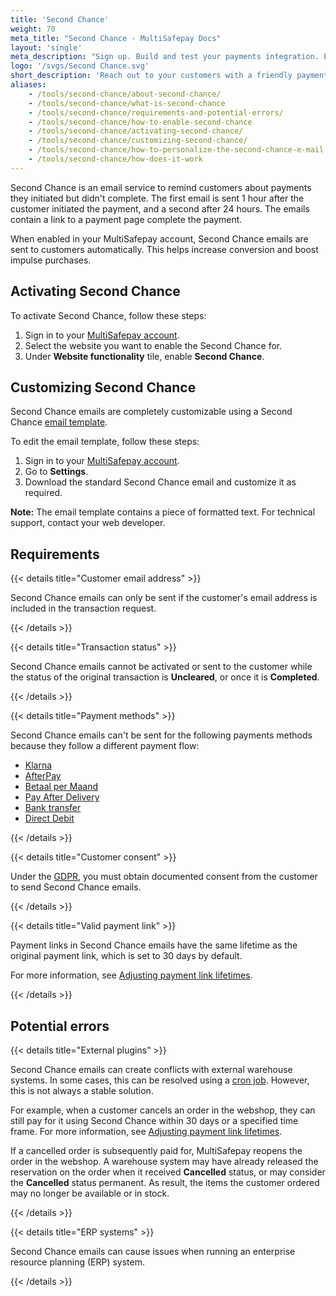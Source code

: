 ```yaml
---
title: 'Second Chance'
weight: 70
meta_title: "Second Chance - MultiSafepay Docs"
layout: 'single'
meta_description: "Sign up. Build and test your payments integration. Explore our products and services. Use our API Reference, SDKs, and wrappers. Get support."
logo: '/svgs/Second Chance.svg'
short_description: 'Reach out to your customers with a friendly payment reminder and stimulate impulse purchases.'
aliases:
    - /tools/second-chance/about-second-chance/
    - /tools/second-chance/what-is-second-chance
    - /tools/second-chance/requirements-and-potential-errors/
    - /tools/second-chance/how-to-enable-second-chance
    - /tools/second-chance/activating-second-chance/
    - /tools/second-chance/customizing-second-chance/
    - /tools/second-chance/how-to-personalize-the-second-chance-e-mail
    - /tools/second-chance/how-does-it-work
---
```


Second Chance is an email service to remind customers about payments they initiated but didn't complete. The first email is sent 1 hour after the customer initiated the payment, and a second after 24 hours. The emails contain a link to a payment page complete the payment. 

When enabled in your MultiSafepay account, Second Chance emails are sent to customers automatically. This helps increase conversion and boost impulse purchases.

## Activating Second Chance
To activate Second Chance, follow these steps:

1. Sign in to your [MultiSafepay account](https://merchant.multisafepay.com).
2. Select the website you want to enable the Second Chance for.
3. Under **Website functionality** tile, enable **Second Chance**.

## Customizing Second Chance
Second Chance emails are completely customizable using a Second Chance [email template](https://docs.multisafepay.com/tools/email-template/body-and-html).

To edit the email template, follow these steps:

1. Sign in to your [MultiSafepay account](https://merchant.multisafepay.com).
2. Go to **Settings**.
3. Download the standard Second Chance email and customize it as required.

**Note:** The email template contains a piece of formatted text. For technical support, contact your web developer.

## Requirements

{{< details title="Customer email address" >}}

Second Chance emails can only be sent if the customer's email address is included in the transaction request.

{{< /details >}}

{{< details title="Transaction status" >}}         

Second Chance emails cannot be activated or sent to the customer while the status of the original transaction is **Uncleared**, or once it is **Completed**.

{{< /details >}}

{{< details title="Payment methods" >}}

Second Chance emails can't be sent for the following payments methods because they follow a different payment flow:

- [Klarna](/payment-methods/billing-suite/klarna)
- [AfterPay](/payment-methods/billing-suite/afterpay)
- [Betaal per Maand](/payment-methods/billing-suite/betaalpermaand)
- [Pay After Delivery](/payment-methods/billing-suite/pay-after-delivery)
- [Bank transfer](/payment-methods/banks/bank-transfer)
- [Direct Debit](/payment-methods/banks/sepa-direct-debit)

{{< /details >}}

{{< details title="Customer consent" >}}

Under the [GDPR](/faq/gdpr/), you must obtain documented consent from the customer to send Second Chance emails. 

{{< /details >}}

{{< details title="Valid payment link" >}}

Payment links in Second Chance emails have the same lifetime as the original payment link, which is set to 30 days by default. 

For more information, see [Adjusting payment link lifetimes](/developer/api/adjusting-payment-link-lifetimes).

{{< /details >}}

## Potential errors

{{< details title="External plugins" >}}

Second Chance emails can create conflicts with external warehouse systems. In some cases, this can be resolved using a [cron job](/faq/general/multisafepay-glossary/#cron). However, this is not always a stable solution. 

For example, when a customer cancels an order in the webshop, they can still pay for it using Second Chance within 30 days or a specified time frame. For more information, see [Adjusting payment link lifetimes](/developer/api/adjusting-payment-link-lifetimes/). 

If a cancelled order is subsequently paid for, MultiSafepay reopens the order in the webshop. A warehouse system may have already released the reservation on the order when it received **Cancelled** status, or may consider the **Cancelled** status permanent. As result, the items the customer ordered may no longer be available or in stock. 

{{< /details >}}

{{< details title="ERP systems" >}}

Second Chance emails can cause issues when running an enterprise resource planning (ERP) system. 

{{< /details >}}